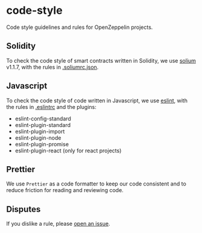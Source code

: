 # code-style

Code style guidelines and rules for OpenZeppelin projects.

## Solidity

To check the code style of smart contracts written in Solidity, we use
[solium](https://github.com/duaraghav8/Solium) v1.1.7, with the rules in
[.soliumrc.json](.soliumrc.json).

## Javascript

To check the code style of code written in Javascript, we use
[eslint](https://eslint.org/), with the rules in
[.eslintrc](.eslintrc) and the plugins:

- eslint-config-standard
- eslint-plugin-standard
- eslint-plugin-import
- eslint-plugin-node
- eslint-plugin-promise
- eslint-plugin-react (only for react projects)

## Prettier

We use `Prettier` as a code formatter to keep our code consistent and to reduce friction for reading and reviewing code.

## Disputes

If you dislike a rule, please
[open an issue](https://github.com/OpenZeppelin/code-style/issues).
